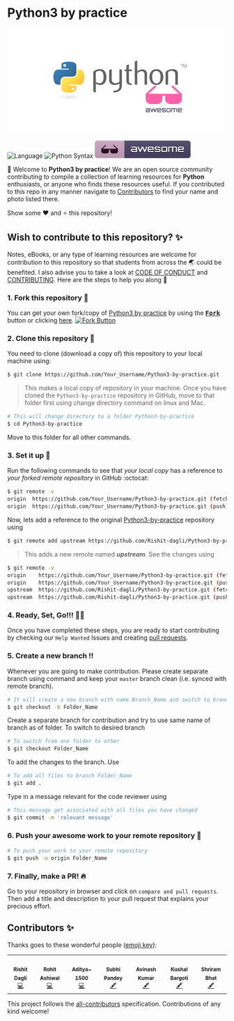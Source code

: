 # Python3 by practice

![](images/Python-by-practice.png)

![Language](https://img.shields.io/badge/language-Python-green.svg)
![Python Syntax](https://github.com/Rishit-dagli/Python3-by-practice/workflows/Python%20Syntax/badge.svg)
![Awesome badge](images/awesome.svg)

:wave: Welcome to **Python3 by practice**! We are an open source community contributing to compile a collection of learning resources
for **Python** enthusiasts, or anyone who finds these resources useful. If you contributed to this repo in any manner 
navigate to [Contributors](https://github.com/Rishit-dagli/Python3-by-practice#contributors-) to find your name and photo listed there.

Show some :heart: and :star: this repository!

## Wish to contribute to this repository? :sparkles:
Notes, eBooks, or any type of learning resources are welcome for contribution to this repository so that students from across the :earth_asia: could be benefited. I also advise you to take a look at [CODE OF CONDUCT](https://github.com/Rishit-dagli/Python3-by-practice/blob/master/CODE_OF_CONDUCT.md) and [CONTRIBUTING](https://github.com/Rishit-dagli/Python3-by-practice/blob/master/CONTRIBUTING.md). Here are the steps to help you along :scroll:

### 1. Fork this repository :fork_and_knife:
You can get your own fork/copy of [Python3 by practice](https://github.com/Rishit-dagli/Python3-by-practice) by using the <a href="https://github.com/Rishit-dagli/Python3-by-practice/new/master?readme=1#fork-destination-box"><kbd><b>Fork</b></kbd></a> button or clicking [here](https://github.com/Rishit-dagli/Python3-by-practice/new/master?readme=1#fork-destination-box).
 [![Fork Button](https://help.github.com/assets/images/help/repository/fork_button.jpg)](https://github.com/CoderJolly/IPU-Engineering-Notes)
 
 
### 2. Clone this repository :busts_in_silhouette:
You need to clone (download a copy of) this repository to your local machine using:
```sh
$ git clone https://github.com/Your_Username/Python3-by-practice.git
```
> This makes a local copy of repository in your machine.
Once you have cloned the `Python3-by-practice` repository in GitHub, move to that folder first using change directory command on linux and Mac.
```sh
# This will change directory to a folder Python3-by-practice
$ cd Python3-by-practice
```
Move to this folder for all other commands.

### 3. Set it up :wrench:
Run the following commands to see that *your local copy* has a reference to *your forked remote repository* in GitHub :octocat:
```sh
$ git remote -v
origin  https://github.com/Your_Username/Python3-by-practice.git (fetch)
origin  https://github.com/Your_Username/Python3-by-practice.git (push)
```
Now, lets add a reference to the original [Python3-by-practice](https://github.com/Rishit-dagli/Python3-by-practice) repository using
```sh
$ git remote add upstream https://github.com/Rishit-dagli/Python3-by-practice.git
```
> This adds a new remote named ***upstream***.
See the changes using
```sh
$ git remote -v
origin    https://github.com/Your_Username/Python3-by-practice.git (fetch)
origin    https://github.com/Your_Username/Python3-by-practice.git (push)
upstream  https://github.com/Rishit-dagli/Python3-by-practice.git (fetch)
upstream  https://github.com/Rishit-dagli/Python3-by-practice.git (push)
```

### 4. Ready, Set, Go!!! :turtle::rabbit2:
Once you have completed these steps, you are ready to start contributing by checking our `Help Wanted` Issues and creating [pull requests](https://github.com/Rishit-dagli/Python3-by-practice.git/pulls).

### 5. Create a new branch :bangbang:
Whenever you are going to make contribution. Please create separate branch using command and keep your `master` branch clean (i.e. synced with remote branch).
```sh
# It will create a new branch with name Branch_Name and switch to branch Folder_Name
$ git checkout -b Folder_Name
```
Create a separate branch for contribution and try to use same name of branch as of folder.
To switch to desired branch
```sh
# To switch from one folder to other
$ git checkout Folder_Name
```
To add the changes to the branch. Use
```sh
# To add all files to branch Folder_Name
$ git add .
```
Type in a message relevant for the code reviewer using
```sh
# This message get associated with all files you have changed
$ git commit -m 'relevant message'
```
### 6. Push your awesome work to your remote repository :rocket:
```sh
# To push your work to your remote repository
$ git push -u origin Folder_Name
```
### 7. Finally, make a PR! :fire:
Go to your repository in browser and click on `compare and pull requests`.
Then add a title and description to your pull request that explains your precious effort.

## Contributors ✨

Thanks goes to these wonderful people ([emoji key](https://allcontributors.org/docs/en/emoji-key)):

<!-- ALL-CONTRIBUTORS-LIST:START - Do not remove or modify this section -->
<!-- prettier-ignore-start -->
<!-- markdownlint-disable -->
<table>
  <tr>
    <td align="center"><a href="https://www.rishit.tech"><img src="https://avatars0.githubusercontent.com/u/39672672?v=4" width="100px;" alt=""/><br /><sub><b>Rishit Dagli</b></sub></a><br /><a href="https://github.com/Rishit-dagli/Python3-by-practice/commits?author=Rishit-dagli" title="Code">💻</a></td>
    <td align="center"><a href="https://rashiwal.me/"><img src="https://avatars3.githubusercontent.com/u/31043830?s=460&u=c1c0b00e4e2d21157946cd0b7907d2fb72686fa7&v=4" width="100px;" alt=""/><br /><sub><b>Rohit Ashiwal</b></sub></a><br /><a href="https://github.com/Rishit-dagli/Python3-by-practice/commits?author=r1walz" title="Code">💻</a></td>
    <td align="center"><a href="https://github.com/Aditya-1500"><img src="https://avatars1.githubusercontent.com/u/55556609?v=4" width="100px;" alt=""/><br /><sub><b>Aditya-1500</b></sub></a><br /><a href="https://github.com/Rishit-dagli/Python3-by-practice/commits?author=Aditya-1500" title="Code">💻</a></td>
    <td align="center"><a href="https://github.com/subhipandey"><img src="https://avatars2.githubusercontent.com/u/33100167?v=4" width="100px;" alt=""/><br /><sub><b>Subhi Pandey</b></sub></a><br /><a href="#content-subhipandey" title="Content">🖋</a></td>
    <td align="center"><a href="https://www.linkedin.com/in/avinkumar"><img src="https://avatars0.githubusercontent.com/u/41837574?v=4" width="100px;" alt=""/><br /><sub><b>Avinash Kumar</b></sub></a><br /><a href="#content-Avinashshah099" title="Content">🖋</a></td>
    <td align="center"><a href="https://github.com/kushalbargoti"><img src="https://avatars1.githubusercontent.com/u/72150514?v=4" width="100px;" alt=""/><br /><sub><b>Kushal Bargoti</b></sub></a><br /><a href="#content-kushalbargoti" title="Content">🖋</a></td>
    <td align="center"><a href="https://github.com/artorias111"><img src="https://avatars2.githubusercontent.com/u/48955393?v=4" width="100px;" alt=""/><br /><sub><b>Shriram Bhat</b></sub></a><br /><a href="#content-artorias111" title="Content">🖋</a></td>
  </tr>
</table>

<!-- markdownlint-enable -->
<!-- prettier-ignore-end -->
<!-- ALL-CONTRIBUTORS-LIST:END -->

This project follows the [all-contributors](https://github.com/all-contributors/all-contributors) specification. Contributions of any kind welcome!
